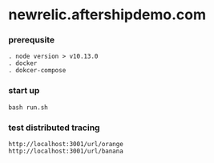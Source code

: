 # newrelic.aftershipdemo.com

### prerequsite
```
. node version > v10.13.0
. docker
. dokcer-compose
```

### start up
```
bash run.sh
```


### test distributed tracing
```
http://localhost:3001/url/orange
http://localhost:3001/url/banana
```
